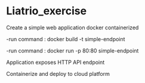 # Liatrio_exercise

Create a simple web application docker containerized
    
    
-run command : docker build -t simple-endpoint

-run command : docker run -p 80:80 simple-endpoint

Application exposes HTTP API endpoint

Containerize and deploy to cloud platform

